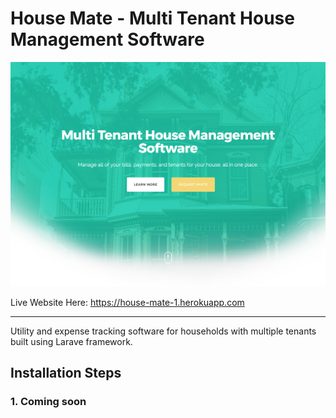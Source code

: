 House Mate - Multi Tenant House Management Software
=====================

![House Mate Screenshot](/public/assets/img/House-Mate-Shortened.png)

Live Website Here: https://house-mate-1.herokuapp.com
                         
-------------------------
Utility and expense tracking software for households with multiple tenants built using Larave framework.

Installation Steps
-----------------

### 1. Coming soon